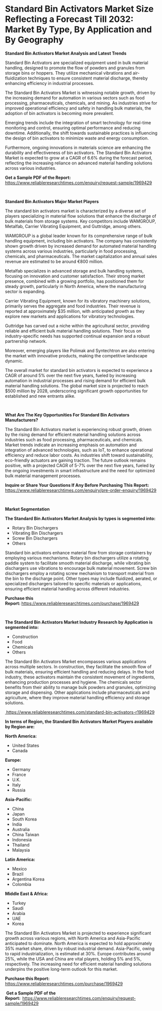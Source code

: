 <p><h1>Standard Bin Activators Market Size Reflecting a Forecast Till 2032: Market By Type, By Application and By Geography</h1></p><p><strong>Standard Bin Activators Market Analysis and Latest Trends</strong></p>
<p><p>Standard Bin Activators are specialized equipment used in bulk material handling, designed to promote the flow of powders and granules from storage bins or hoppers. They utilize mechanical vibrations and air-fluidization techniques to ensure consistent material discharge, thereby enhancing efficiency in industrial processes.</p><p>The Standard Bin Activators Market is witnessing notable growth, driven by the increasing demand for automation in various sectors such as food processing, pharmaceuticals, chemicals, and mining. As industries strive for improved operational efficiency and safety in handling bulk materials, the adoption of bin activators is becoming more prevalent.</p><p>Emerging trends include the integration of smart technology for real-time monitoring and control, ensuring optimal performance and reducing downtime. Additionally, the shift towards sustainable practices is influencing the design of bin activators to minimize waste and energy consumption. </p><p>Furthermore, ongoing innovations in materials science are enhancing the durability and effectiveness of bin activators. The Standard Bin Activators Market is expected to grow at a CAGR of 6.6% during the forecast period, reflecting the increasing reliance on advanced material handling solutions across various industries.</p></p>
<p><strong>Get a Sample PDF of the Report:&nbsp;</strong> <a href="https://www.reliableresearchtimes.com/enquiry/request-sample/1969429?utm_campaign=2222&utm_medium=2&utm_source=Github&utm_content=ia&utm_term=12042025&utm_id=standard-bin-activators">https://www.reliableresearchtimes.com/enquiry/request-sample/1969429</a></p>
<p>&nbsp;</p>
<p><strong>Standard Bin Activators Major Market Players</strong></p>
<p><p>The standard bin activators market is characterized by a diverse set of players specializing in material flow solutions that enhance the discharge of bulk materials from storage systems. Key competitors include WAMGROUP, Metalfab, Carrier Vibrating Equipment, and Guttridge, among others.</p><p>WAMGROUP is a global leader known for its comprehensive range of bulk handling equipment, including bin activators. The company has consistently shown growth driven by increased demand for automated material handling systems across various industries, particularly in food processing, chemicals, and pharmaceuticals. The market capitalization and annual sales revenue are estimated to be around €800 million.</p><p>Metalfab specializes in advanced storage and bulk handling systems, focusing on innovation and customer satisfaction. Their strong market presence, combined with a growing portfolio, has positioned them for steady growth, particularly in North America, where the manufacturing sector is expanding.</p><p>Carrier Vibrating Equipment, known for its vibratory machinery solutions, primarily serves the aggregate and food industries. Their revenue is reported at approximately $35 million, with anticipated growth as they explore new markets and applications for vibratory technologies.</p><p>Guttridge has carved out a niche within the agricultural sector, providing reliable and efficient bulk material handling solutions. Their focus on industry-specific needs has supported continual expansion and a robust partnership network.</p><p>Moreover, emerging players like Polimak and Syntechtron are also entering the market with innovative products, making the competitive landscape dynamic.</p><p>The overall market for standard bin activators is expected to experience a CAGR of around 5% over the next five years, fueled by increasing automation in industrial processes and rising demand for efficient bulk material handling solutions. The global market size is projected to reach $500 million by 2028, underscoring significant growth opportunities for established and new entrants alike.</p></p>
<p>&nbsp;</p>
<p><strong>What Are The Key Opportunities For Standard Bin Activators Manufacturers?</strong></p>
<p><p>The Standard Bin Activators market is experiencing robust growth, driven by the rising demand for efficient material handling solutions across industries such as food processing, pharmaceuticals, and chemicals. Market trends indicate an increasing emphasis on automation and integration of advanced technologies, such as IoT, to enhance operational efficiency and reduce labor costs. As industries shift toward sustainability, eco-friendly actuators are gaining traction. The future outlook remains positive, with a projected CAGR of 5-7% over the next five years, fueled by the ongoing investments in smart infrastructure and the need for optimized bulk material management processes.</p></p>
<p><strong>Inquire or Share Your Questions If Any Before Purchasing This Report:</strong> <a href="https://www.reliableresearchtimes.com/enquiry/pre-order-enquiry/1969429?utm_campaign=2222&utm_medium=2&utm_source=Github&utm_content=ia&utm_term=12042025&utm_id=standard-bin-activators">https://www.reliableresearchtimes.com/enquiry/pre-order-enquiry/1969429</a></p>
<p>&nbsp;</p>
<p><strong>Market Segmentation</strong></p>
<p><strong>The Standard Bin Activators Market Analysis by types is segmented into:</strong></p>
<p><ul><li>Rotary Bin Dischargers</li><li>Vibrating Bin Dischargers</li><li>Screw Bin Dischargers</li><li>Others</li></ul></p>
<p><p>Standard bin activators enhance material flow from storage containers by employing various mechanisms. Rotary bin dischargers utilize a rotating paddle system to facilitate smooth material discharge, while vibrating bin dischargers use vibrations to encourage bulk material movement. Screw bin dischargers employ a rotating screw mechanism to transport material from the bin to the discharge point. Other types may include fluidized, aerated, or specialized dischargers tailored to specific materials or applications, ensuring efficient material handling across different industries.</p></p>
<p><strong>Purchase this Report:&nbsp;</strong><a href="https://www.reliableresearchtimes.com/purchase/1969429?utm_campaign=2222&utm_medium=2&utm_source=Github&utm_content=ia&utm_term=12042025&utm_id=standard-bin-activators">https://www.reliableresearchtimes.com/purchase/1969429</a></p>
<p>&nbsp;</p>
<p><strong>The Standard Bin Activators Market Industry Research by Application is segmented into:</strong></p>
<p><ul><li>Construction</li><li>Food</li><li>Chemicals</li><li>Others</li></ul></p>
<p><p>The Standard Bin Activators Market encompasses various applications across multiple sectors. In construction, they facilitate the smooth flow of bulk materials, ensuring efficient handling and reducing delays. In the food industry, these activators maintain the consistent movement of ingredients, enhancing production processes and hygiene. The chemicals sector benefits from their ability to manage bulk powders and granules, optimizing storage and dispensing. Other applications include pharmaceuticals and agriculture, where they improve material handling efficiency and storage solutions.</p></p>
<p><a href="https://www.reliableresearchtimes.com/standard-bin-activators-r1969429?utm_campaign=2222&utm_medium=2&utm_source=Github&utm_content=ia&utm_term=12042025&utm_id=standard-bin-activators">&nbsp;https://www.reliableresearchtimes.com/standard-bin-activators-r1969429</a></p>
<p><strong>In terms of Region, the Standard Bin Activators Market Players available by Region are:</strong></p>
<p>
    <p> <strong> North America: </strong>
        <ul>
            <li>United States</li>
            <li>Canada</li>
        </ul>
        </p> 
    <p> <strong> Europe: </strong>
        <ul>
            <li>Germany</li>
            <li>France</li>
            <li>U.K.</li>
            <li>Italy</li>
            <li>Russia</li>
        </ul>
        </p> 
    <p> <strong> Asia-Pacific: </strong>
        <ul>
            <li>China</li>
            <li>Japan</li>
            <li>South Korea</li>
            <li>India</li>
            <li>Australia</li>
            <li>China Taiwan</li>
            <li>Indonesia</li>
            <li>Thailand</li>
            <li>Malaysia</li>
        </ul>
        </p> 
    <p> <strong> Latin America: </strong>
        <ul>
            <li>Mexico</li>
            <li>Brazil</li>
            <li>Argentina Korea</li>
            <li>Colombia</li>
        </ul>
        </p> 
    <p> <strong> Middle East & Africa: </strong>
        <ul>
            <li>Turkey</li>
            <li>Saudi</li>
            <li>Arabia</li>
            <li>UAE</li>
            <li>Korea</li>
        </ul>
    </p>
    </p>
<p><p>The Standard Bin Activators Market is projected to experience significant growth across various regions, with North America and Asia-Pacific anticipated to dominate. North America is expected to hold approximately 35% market share, driven by robust industrial demand. Asia-Pacific, owing to rapid industrialization, is estimated at 30%. Europe contributes around 25%, while the USA and China are vital players, holding 5% and 5%, respectively. The increasing need for efficient material handling solutions underpins the positive long-term outlook for this market.</p></p>
<p><strong>Purchase this Report: </strong><a href="https://www.reliableresearchtimes.com/purchase/1969429?utm_campaign=2222&utm_medium=2&utm_source=Github&utm_content=ia&utm_term=12042025&utm_id=standard-bin-activators">https://www.reliableresearchtimes.com/purchase/1969429</a></p>
<p>&nbsp;<strong>Get a Sample PDF of the Report:&nbsp;&nbsp;</strong><a href="https://www.reliableresearchtimes.com/enquiry/request-sample/1969429?utm_campaign=2222&utm_medium=2&utm_source=Github&utm_content=ia&utm_term=12042025&utm_id=standard-bin-activators">https://www.reliableresearchtimes.com/enquiry/request-sample/1969429</a></p>
<p><strong></strong></p>
<p><p></p><p></p><p></p></p>